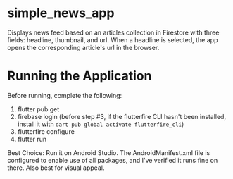 # simple_news_app

Displays news feed based on an articles collection in Firestore with three fields: headline, thumbnail, and url. When a headline is selected, the app opens the corresponding article's url in the browser.

# Running the Application

Before running, complete the following:
1. flutter pub get
2. firebase login
(before step #3, if the flutterfire CLI hasn't been installed, install it with `dart pub global activate flutterfire_cli`)
3. flutterfire configure
4. flutter run

Best Choice: Run it on Android Studio. The AndroidManifest.xml file is configured to enable use of all packages, and I've verified it runs fine on there. Also best for visual appeal.
